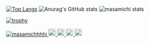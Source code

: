 [![Top Langs](https://github-readme-stats.vercel.app/api/top-langs/?username=masamichhhhi&langs_count=8&theme=radical)](https://github.com/masamichhhhi/github-readme-stats)
![Anurag's GitHub stats](https://github-readme-stats.vercel.app/api?username=masamichhhhi&show_icons=true&theme=radical)
![masamichi stats](https://github-profile-summary-cards.vercel.app/api/cards/profile-details?username=masamichhhhi&theme=monokai)


[![trophy](https://github-profile-trophy.vercel.app/?username=masamichhhhi&theme=onedark)](https://github.com/ryo-ma/github-profile-trophy)

<p align="left"> 
  <a href="https://github.com/masamichhhhi/masamichhhhi/">
    <img src="https://komarev.com/ghpvc/?username=masamichhhhi" alt="masamichhhhi" />
  </a>
  <a href="http://twitter.com/PFC_masamichhhi">
    <img height="20" src="https://img.shields.io/twitter/follow/PFC_masamichhhi?label=Twitter&logo=twitter&style=flat" />
  </a>
  <a href="https://github.com/masamichhhhi">
    <img height="20" src="https://img.shields.io/github/followers/masamichhhhi?label=follow&logo=github&style=flat" />
  </a>
  <a href="http://qiita.com/masamichhhhi">
    <img height="20" src="https://qiita-badge.apiapi.app/s/masamichhhhi/posts.svg" />
  </a>
  <//qiita.com/masamichhhhi">
    <img height="20" src="https://qiita-badge.apiapi.app/s/masamichhhhi/contributions.svg" />
  </a>
</p>
